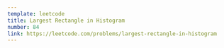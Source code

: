 ```yaml
---
template: leetcode
title: Largest Rectangle in Histogram
number: 84
link: https://leetcode.com/problems/largest-rectangle-in-histogram
---
```

